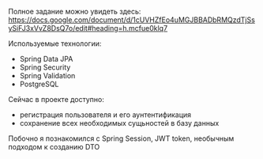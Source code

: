 Полное задание можно увидеть здесь: https://docs.google.com/document/d/1cUVHZfEo4uMGJBBADbRMQzdTjSsySiFJ3xVvZ8DsQ7o/edit#heading=h.mcfue0klq7

Используемые технологии:
  - Spring Data JPA
  - Spring Security
  - Spring Validation
  - PostgreSQL

Сейчас в проекте доступно:
  - регистрация пользователя и его аунтентификация
  - сохранение всех необходимых сущьностей в базу данных


Побочно я познакомился с Spring Session, JWT token, необычным подходом к созданию DTO
